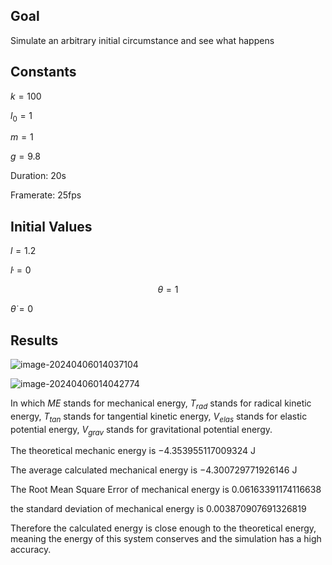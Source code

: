 ## Goal

Simulate an arbitrary initial circumstance and see what happens

## Constants

$k = 100$

$l_0 = 1$

$m = 1$

$g = 9.8$

Duration: $20$s

Framerate: $25$fps

## Initial Values

$l=1.2$

$\dot{l}=0$

$$\theta=1$$ 

$\dot{\theta}=0$

## Results

![image-20240406014037104](C:\Users\33779\AppData\Roaming\Typora\typora-user-images\image-20240406014037104.png)

![image-20240406014042774](C:\Users\33779\AppData\Roaming\Typora\typora-user-images\image-20240406014042774.png)

In which $ME$ stands for mechanical energy, $T_{rad}$ stands for radical kinetic energy, $T_{tan}$ stands for tangential kinetic energy, $V_{elas}$ stands for elastic potential energy, $V_{grav}$ stands for gravitational potential energy. 



The theoretical mechanic energy is $-4.353955117009324$ J 

The average calculated mechanical energy is $-4.300729771926146$ J

The Root Mean Square Error of mechanical energy is $0.06163391174116638$

the standard deviation of mechanical energy is  $0.003870907691326819$

Therefore the calculated energy is close enough to the theoretical energy, meaning the energy of this system conserves and the simulation has a high accuracy. 